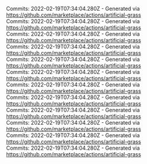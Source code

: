 Commits: 2022-02-19T07:34:04.280Z - Generated via https://github.com/marketplace/actions/artificial-grass
<br>
Commits: 2022-02-19T07:34:04.280Z - Generated via https://github.com/marketplace/actions/artificial-grass
<br>
Commits: 2022-02-19T07:34:04.280Z - Generated via https://github.com/marketplace/actions/artificial-grass
<br>
Commits: 2022-02-19T07:34:04.280Z - Generated via https://github.com/marketplace/actions/artificial-grass
<br>
Commits: 2022-02-19T07:34:04.280Z - Generated via https://github.com/marketplace/actions/artificial-grass
<br>
Commits: 2022-02-19T07:34:04.280Z - Generated via https://github.com/marketplace/actions/artificial-grass
<br>
Commits: 2022-02-19T07:34:04.280Z - Generated via https://github.com/marketplace/actions/artificial-grass
<br>
Commits: 2022-02-19T07:34:04.280Z - Generated via https://github.com/marketplace/actions/artificial-grass
<br>
Commits: 2022-02-19T07:34:04.280Z - Generated via https://github.com/marketplace/actions/artificial-grass
<br>
Commits: 2022-02-19T07:34:04.280Z - Generated via https://github.com/marketplace/actions/artificial-grass
<br>
Commits: 2022-02-19T07:34:04.280Z - Generated via https://github.com/marketplace/actions/artificial-grass
<br>
Commits: 2022-02-19T07:34:04.280Z - Generated via https://github.com/marketplace/actions/artificial-grass
<br>
